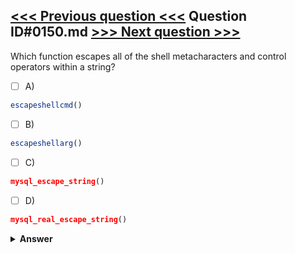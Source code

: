 [<<< Previous question <<<](0149.md)   Question ID#0150.md   [>>> Next question >>>](0151.md)
---

Which function escapes all of the shell metacharacters and control operators within a string?

- [ ] A)
```php
escapeshellcmd()
```

- [ ] B)
```php
escapeshellarg()
```

- [ ] C)
```php
mysql_escape_string()
```

- [ ] D)
```php
mysql_real_escape_string()
```


<details><summary><b>Answer</b></summary>
<p>
  Answer: <strong>A</strong>
</p>
</details>

